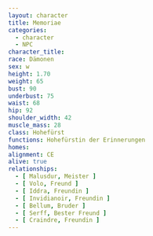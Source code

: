 ```yaml
---
layout: character
title: Memoriae
categories:
  - character
  - NPC
character_title: 
race: Dämonen
sex: w 
height: 1.70
weight: 65
bust: 90
underbust: 75
waist: 68
hip: 92
shoulder_width: 42
muscle_mass: 28
class: Hohefürst
functions: Hohefürstin der Erinnerungen
homes:
alignment: CE 
alive: true
relationships:
  - [ Malusdur, Meister ]
  - [ Volo, Freund ]
  - [ Iddra, Freundin ]
  - [ Invidianoir, Freundin ]
  - [ Bellum, Bruder ]
  - [ Serff, Bester Freund ]
  - [ Craindre, Freundin ]
---
```


<!--more-->

